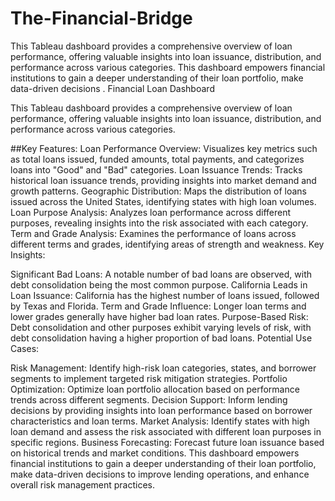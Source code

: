 # The-Financial-Bridge
This Tableau dashboard provides a comprehensive overview of loan performance, offering valuable insights into loan issuance, distribution, and performance across various categories. This dashboard empowers financial institutions to gain a deeper understanding of their loan portfolio, make data-driven decisions .
Financial Loan Dashboard

This Tableau dashboard provides a comprehensive overview of loan performance, offering valuable insights into loan issuance, distribution, and performance across various categories.

##Key Features:
Loan Performance Overview: Visualizes key metrics such as total loans issued, funded amounts, total payments, and categorizes loans into "Good" and "Bad" categories.
Loan Issuance Trends: Tracks historical loan issuance trends, providing insights into market demand and growth patterns.
Geographic Distribution: Maps the distribution of loans issued across the United States, identifying states with high loan volumes.
Loan Purpose Analysis: Analyzes loan performance across different purposes, revealing insights into the risk associated with each category.
Term and Grade Analysis: Examines the performance of loans across different terms and grades, identifying areas of strength and weakness.
Key Insights:

Significant Bad Loans: A notable number of bad loans are observed, with debt consolidation being the most common purpose.
California Leads in Loan Issuance: California has the highest number of loans issued, followed by Texas and Florida.
Term and Grade Influence: Longer loan terms and lower grades generally have higher bad loan rates.
Purpose-Based Risk: Debt consolidation and other purposes exhibit varying levels of risk, with debt consolidation having a higher proportion of bad loans.
Potential Use Cases:

Risk Management: Identify high-risk loan categories, states, and borrower segments to implement targeted risk mitigation strategies.
Portfolio Optimization: Optimize loan portfolio allocation based on performance trends across different segments.
Decision Support: Inform lending decisions by providing insights into loan performance based on borrower characteristics and loan terms.
Market Analysis: Identify states with high loan demand and assess the risk associated with different loan purposes in specific regions.
Business Forecasting: Forecast future loan issuance based on historical trends and market conditions.
This dashboard empowers financial institutions to gain a deeper understanding of their loan portfolio, make data-driven decisions to improve lending operations, and enhance overall risk management practices.
